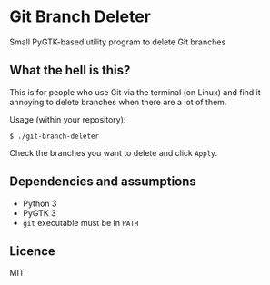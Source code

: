 # Git Branch Deleter
Small PyGTK-based utility program to delete Git branches

## What the hell is this?

This is for people who use Git via the terminal (on Linux) and find it annoying to delete branches when there are a lot of them.

Usage (within your repository):

```
$ ./git-branch-deleter
```

Check the branches you want to delete and click `Apply`.

## Dependencies and assumptions

* Python 3
* PyGTK 3
* `git` executable must be in `PATH`

## Licence

MIT
